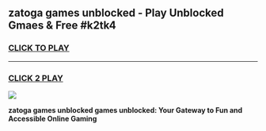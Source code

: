 
## zatoga games unblocked - Play Unblocked Gmaes & Free #k2tk4
<h3>
<a href="https://news.freeplayer.one?title=zatoga_games_unblocked&ref=03M">CLICK TO PLAY</a></h3>
<hr>

<h3>
<a href="https://news.freeplayer.one?title=zatoga_games_unblocked&ref=03M">CLICK 2 PLAY</a>
  
</h3>

<a href="https://news.freeplayer.one?title=zatoga_games_unblocked&ref=03M"><img src="https://clearcache.store/games.png"></a>


**zatoga games unblocked games unblocked: Your Gateway to Fun and Accessible Online Gaming**
